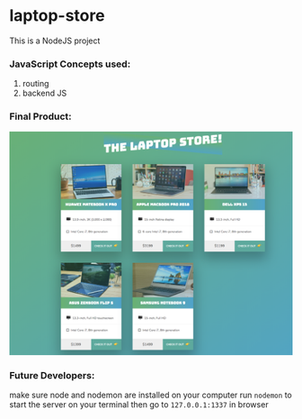 # laptop-store

This is a NodeJS project

### JavaScript Concepts used:
1. routing
2. backend JS


### Final Product:
![](project.jpg)


### Future Developers:
 make sure node and nodemon are installed on your computer
 run `nodemon` to start the server on your terminal 
 then go to `127.0.0.1:1337` in browser 

